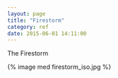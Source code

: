 ```yaml
---
layout: page
title: "Firestorm"
category: ref
date: 2015-06-01 14:11:00
---
```


The Firestorm

{% image med firestorm_iso.jpg %}
